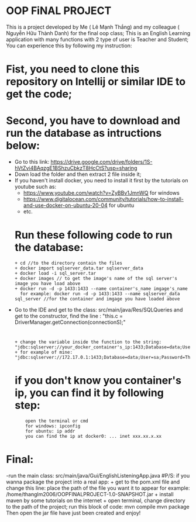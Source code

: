   # OOP FiNAL PROJECT
  This is a project developed by Me ( Lê Mạnh Thắng) and my colleague ( Nguyễn Hữu Thành Danh) for the final oop class;
  This is an English Learning application with many functions with 2 type of user is Teacher and Student;
  You can experience this by following my instruction:
# Fist, you need to clone this repository on Intellij or similar IDE to get the code;
# Second, you have to download and run the database as intructions below:
- Go to this link: https://drive.google.com/drive/folders/1S-hVtZvi4BAqzgE1BShzuCbkzT8HcCtS?usp=sharing
- Down load the folder and then extract 2 file inside it;
- If you haven't install docker, you need to install it first by the tutorials on youtube such as:
  +  https://www.youtube.com/watch?v=ZyBBv1JmnWQ for windows
  +  https://www.digitalocean.com/community/tutorials/how-to-install-and-use-docker-on-ubuntu-20-04 for ubuntu
  +  etc.
    # Run these following code to run the database:
      + cd //to the directory contain the files
      + docker import sqlserver_data.tar sqlserver_data
      + docker load -i sql_server.tar
      + docker images // to get the image's name of the sql server's image you have load above
      + docker run -d -p 1433:1433 --name container's_name imgage's_name
        for example: docker run -d -p 1433:1433 --name sqlserver_data sql_server //for the container and imgage you have loaded above
- Go to the IDE and get to the class: src/main/java/Res/SQLQueries and get to the constructor, find the line : "this.c = DriverManager.getConnection(connectionS);"
    #
      + change the variable inside the function to the string: "jdbc:sqlserver://your_docker_container's_ip:1433;Database=data;User=sa;Password=Thanglm#2006;encrypt=true;trustServerCertificate=true;loginTimeout=30;"
      + for example of mine: "jdbc:sqlserver://172.17.0.1:1433;Database=data;User=sa;Password=Thanglm#2006;encrypt=true;trustServerCertificate=true;loginTimeout=30;"
    # if you don't know you container's ip, you can find it by following step:
          open the terminal or cmd
          for windows: ipconfig
          for ubuntu: ip addr
          you can find the ip at docker0: ... inet xxx.xx.x.xx
# Final:
  -run the main class: src/main/java/Gui/EnglishListeningApp.java
#P/S: if you wanna package the project into a real app:
      + get to the pom.xml file and change this line:    <outputFile>place the path of the file you want it to appear </outputFile>
                                         for example:  <outputFile>/home/thanglm2006/OOPFINALPROJECT-1.0-SNAPSHOT.jar</outputFile>
      + install maven by some tutorials on the internet
      + open terminal, change directory to the path of the project; run this block of code: mvn compile
                                                                                            mvn package
    Then open the jar file have just been created and enjoy!
                                                                                      
